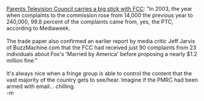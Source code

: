 <a href="http://www.philly.com/mld/philly/entertainment/10365007.htm?1c">Parents Television Council carries a big stick with FCC</a>: "In 2003, the year when complaints to the commission rose from 14,000 the previous year to 240,000, 99.8 percent of the complaints came from, yes, the PTC, according to Mediaweek.
<br />
<br />The trade paper also confirmed an earlier report by media critic Jeff Jarvis of BuzzMachine.com that the FCC had received just 90 complaints from 23 individuals about Fox's 'Married by America' before proposing a nearly $1.2 million fine."
<br />
<br />It's always nice when a fringe group is able to control the content that the vast majority of the country gets to see/hear.  Imagine if the PMRC had been armed with email... chilling.
<br />-m
<br />